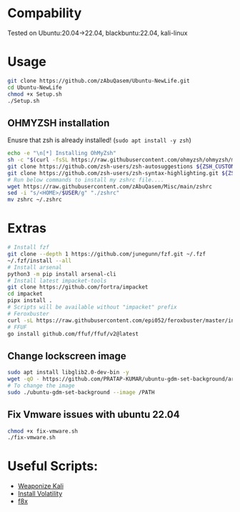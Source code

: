 # Compability
Tested on Ubuntu:20.04->22.04, blackbuntu:22.04, kali-linux
# Usage
```bash
git clone https://github.com/zAbuQasem/Ubuntu-NewLife.git
cd Ubuntu-NewLife
chmod +x Setup.sh
./Setup.sh
```
## OHMYZSH installation
 Enusre that zsh is already installed! (`sudo apt install -y zsh`)
 ```bash
echo -e "\n[*] Installing OhMyZsh"
sh -c "$(curl -fsSL https://raw.githubusercontent.com/ohmyzsh/ohmyzsh/master/tools/install.sh)"
git clone https://github.com/zsh-users/zsh-autosuggestions ${ZSH_CUSTOM:-~/.oh-my-zsh/custom}/plugins/zsh-autosuggestions
git clone https://github.com/zsh-users/zsh-syntax-highlighting.git ${ZSH_CUSTOM:-~/.oh-my-zsh/custom}/plugins/zsh-syntax-highlighting
# Run below commands to install my zshrc file....
wget https://raw.githubusercontent.com/zAbuQasem/Misc/main/zshrc
sed -i "s/<HOME>/$USER/g" "./zshrc"
mv zshrc ~/.zshrc
```
# Extras
```sh
# Install fzf
git clone --depth 1 https://github.com/junegunn/fzf.git ~/.fzf
~/.fzf/install --all
# Install arsenal
python3 -m pip install arsenal-cli
# Install latest impacket-tools
git clone https://github.com/fortra/impacket
cd impacket 
pipx install .
# Scripts will be available without "impacket" prefix
# Feroxbuster
curl -sL https://raw.githubusercontent.com/epi052/feroxbuster/master/install-nix.sh | bash
# FFUF
go install github.com/ffuf/ffuf/v2@latest
```

## Change lockscreen image
```bash
sudo apt install libglib2.0-dev-bin -y
wget -qO - https://github.com/PRATAP-KUMAR/ubuntu-gdm-set-background/archive/main.tar.gz | tar zx --strip-components=1 ubuntu-gdm-set-background-main/ubuntu-gdm-set-background
# To change the image
sudo ./ubuntu-gdm-set-background --image /PATH
```
## Fix Vmware issues with ubuntu 22.04
```bash
chmod +x fix-vmware.sh
./fix-vmware.sh
```
# Useful Scripts:
- [Weaponize Kali](https://github.com/snovvcrash/WeaponizeKali.sh)
- [Install Volatility](https://pwnsec-notes.gitbook.io/ctf-notes/forensics/memory#installing-volatility)
- [f8x](https://github.com/ffffffff0x/f8x)
